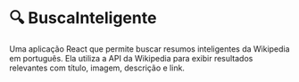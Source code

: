 # 🔍 BuscaInteligente

Uma aplicação React que permite buscar resumos inteligentes da Wikipedia em português. Ela utiliza a API da Wikipedia para exibir resultados relevantes com título, imagem, descrição e link.
